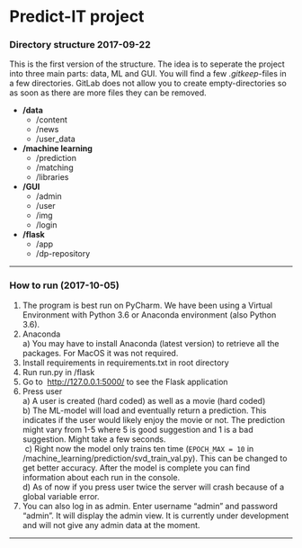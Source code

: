 # Predict-IT project  
### **Directory structure 2017-09-22**  
This is the first version of the structure. The idea is to seperate the project into three main parts: data, ML and GUI. You will find a few _.gitkeep_-files in a few directories. GitLab does not allow you to create empty-directories so as soon as there are more files they can be removed.    
- **/data**                
  - /content         
  - /news       
  - /user_data       
- **/machine learning**   
  - /prediction   
  - /matching        
  - /libraries    
- **/GUI**              
  - /admin        
  - /user  
  - /img
  - /login
- **/flask**
  - /app
  - /dp-repository  
***
### **How to run** (2017-10-05)
1.  The program is best run on PyCharm. We have been using a Virtual Environment with Python 3.6 or Anaconda environment (also Python 3.6).  
2. Anaconda  
  a)  You may have to install Anaconda (latest version) to retrieve all the packages. For MacOS it was not required.    
3. Install requirements in requirements.txt in root directory  
4. Run run.py in /flask  
5. Go to  http://127.0.0.1:5000/ to see the Flask application  
6. Press user  
  a) A user is created (hard coded) as well as a movie (hard coded)  
  b) The ML-model will load and eventually return a prediction. This indicates if the user would likely enjoy the movie or not. The prediction might vary from 1-5 where 5 is good suggestion and 1 is a bad suggestion. Might take a few seconds.  
  c) Right now the model only trains ten time (`EPOCH_MAX = 10` in /machine_learning/prediction/svd_train_val.py). This can be changed to get better accuracy. After the model is complete you can find information about each run in the console.  
  d) As of now if you press user twice the server will crash because of a global variable error.  
7. You can also log in as admin. Enter username “admin” and password “admin”. It will display the admin view. It is currently under development and will not give any admin data at the moment.  
***
